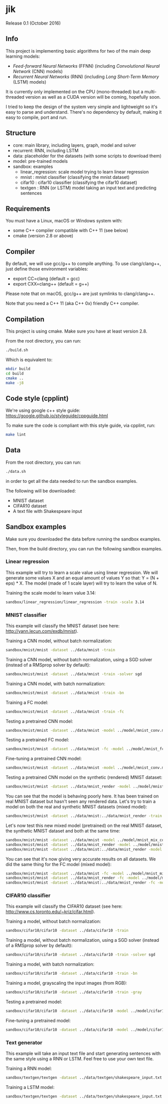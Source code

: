 # jik

Release 0.1 (October 2016)

## Info

This project is implementing basic algorithms for two of the main deep
learning models:
* *Feed-forward Neural Networks* (FFNN) (including *Convolutional Neural
  Network* (CNN) models)
* *Recurrent Neural Networks* (RNN) (including *Long Short-Term Memory* (LSTM)
  models)

It is currently only implemented on the CPU (mono-threaded) but a
multi-threaded version as well as a CUDA version will be coming, hopefully
soon.

I tried to keep the design of the system very simple and lightweight so it's
easy to parse and understand.
There's no dependency by default, making it easy to compile, port and run.

## Structure

* core: main library, including layers, graph, model and solver
* recurrent: RNN, including LSTM
* data: placeholder for the datasets (with some scripts to download them)
* model: pre-trained models
* sandbox: examples
  * linear_regression: scale model trying to learn linear regression
  * mnist            : mnist classifier (classifying the mnist dataset)
  * cifar10          : cifar10 classifier (classifying the cifar10 dataset)
  * textgen          : RNN (or LSTM) model taking an input text and predicting
                       sentences

## Requirements

You must have a Linux, macOS or Windows system with:
* some C++ compiler compatible with C++ 11 (see below)
* cmake (version 2.8 or above)

## Compiler

By default, we will use gcc/g++ to compile anything.
To use clang/clang++, just define those environment variables:
* export CC=clang    (default = gcc)
* export CXX=clang++ (default = g++)

Please note that on macOS, gcc/g++ are just symlinks to clang/clang++.

Note that you need a C++ 11 (aka C++ 0x) friendly C++ compiler.

## Compilation

This project is using cmake.
Make sure you have at least version 2.8.

From the root directory, you can run:
```sh
./build.sh
```

Which is equivalent to:
```sh
mkdir build
cd build
cmake ..
make -j8
```

## Code style (cpplint)

We're using google c++ style guide:
https://google.github.io/styleguide/cppguide.html

To make sure the code is compliant with this style guide, via cpplint, run:
```sh
make lint
```

## Data

From the root directory, you can run:
```sh
./data.sh
```
in order to get all the data needed to run the sandbox examples.

The following will be downloaded:
* MNIST dataset
* CIFAR10 dataset
* A text file with Shakespeare input

## Sandbox examples

Make sure you downloaded the data before running the sandbox examples.

Then, from the build directory, you can run the following sandbox examples.

### Linear regression

This example will try to learn a scale value using linear regression.
We will generate some values X and an equal amount of values Y so that:
Y = (N + eps) * X.
The model (made of 1 scale layer) will try to learn the value of N. 

Training the scale model to learn value 3.14:
```sh
sandbox/linear_regression/linear_regression -train -scale 3.14
```


### MNIST classifier

This example will classify the MNIST dataset (see here:
http://yann.lecun.com/exdb/mnist).

Training a CNN model, without batch normalization:
```sh
sandbox/mnist/mnist -dataset ../data/mnist -train
```

Training a CNN model, without batch normalization, using a SGD solver (instead
of a RMSprop solver by default):
```sh
sandbox/mnist/mnist -dataset ../data/mnist -train -solver sgd
```

Training a CNN model, with batch normalization:
```sh
sandbox/mnist/mnist -dataset ../data/mnist -train -bn
```

Training a FC model:
```sh
sandbox/mnist/mnist -dataset ../data/mnist -train -fc
```

Testing a pretrained CNN model:
```sh
sandbox/mnist/mnist -dataset ../data/mnist -model ../model/mnist_conv.model
```

Testing a pretrained FC model:
```sh
sandbox/mnist/mnist -dataset ../data/mnist -fc -model ../model/mnist_fc.model
```

Fine-tuning a pretrained CNN model:
```sh
sandbox/mnist/mnist -dataset ../data/mnist -model ../model/mnist_conv.model -train -name mnist_finetune
```

Testing a pretrained CNN model on the synthetic (rendered) MNIST dataset:
```sh
sandbox/mnist/mnist -dataset ../data/mnist_render -model ../model/mnist_conv.model
```

You can see that the model is behaving poorly here. It has been trained on
real MNIST dataset but hasn't seen any rendered data.
Let's try to train a model on both the real and synthetic MNIST datasets
(mixed model):
```sh
sandbox/mnist/mnist -dataset ../data/mnist:../data/mnist_render -train
```

Let's now test this new mixed model (pretrained) on the real MNIST dataset,
the synthetic MNIST dataset and both at the same time:
```sh
sandbox/mnist/mnist -dataset ../data/mnist -model ../model/mnist_mix_conv.model
sandbox/mnist/mnist -dataset ../data/mnist_render -model ../model/mnist_mix_conv.model
sandbox/mnist/mnist -dataset ../data/mnist:../data/mnist_render -model ../model/mnist_mix_conv.model
```

You can see that it's now giving very accurate results on all datasets.
We did the same thing for the FC model (mixed model):
```sh
sandbox/mnist/mnist -dataset ../data/mnist -fc -model ../model/mnist_mix_fc.model
sandbox/mnist/mnist -dataset ../data/mnist_render -fc -model ../model/mnist_mix_fc.model
sandbox/mnist/mnist -dataset ../data/mnist:../data/mnist_render -fc -model ../model/mnist_mix_fc.model
```

### CIFAR10 classifier

This example will classify the CIFAR10 dataset (see here:
http://www.cs.toronto.edu/~kriz/cifar.html).

Training a model, without batch normalization:
```sh
sandbox/cifar10/cifar10 -dataset ../data/cifar10 -train
```

Training a model, without batch normalization, using a SGD solver (instead of
a RMSprop solver by default):
```sh
sandbox/cifar10/cifar10 -dataset ../data/cifar10 -train -solver sgd
```

Training a model, with batch normalization:
```sh
sandbox/cifar10/cifar10 -dataset ../data/cifar10 -train -bn
```

Training a model, grayscaling the input images (from RGB):
```sh
sandbox/cifar10/cifar10 -dataset ../data/cifar10 -train -gray
```

Testing a pretrained model:
```sh
sandbox/cifar10/cifar10 -dataset ../data/cifar10 -model ../model/cifar10.model
```

Fine-tuning a pretrained model:
```sh
sandbox/cifar10/cifar10 -dataset ../data/cifar10 -model ../model/cifar10.model -train -name cifar10_finetune
```

### Text generator

This example will take an input text file and start generating sentences with
the same style using a RNN or LSTM.
Feel free to use your own text file.

Training a RNN model:
```sh
sandbox/textgen/textgen -dataset ../data/textgen/shakespeare_input.txt -model rnn
```

Training a LSTM model:
```sh
sandbox/textgen/textgen -dataset ../data/textgen/shakespeare_input.txt -model lstm
```
